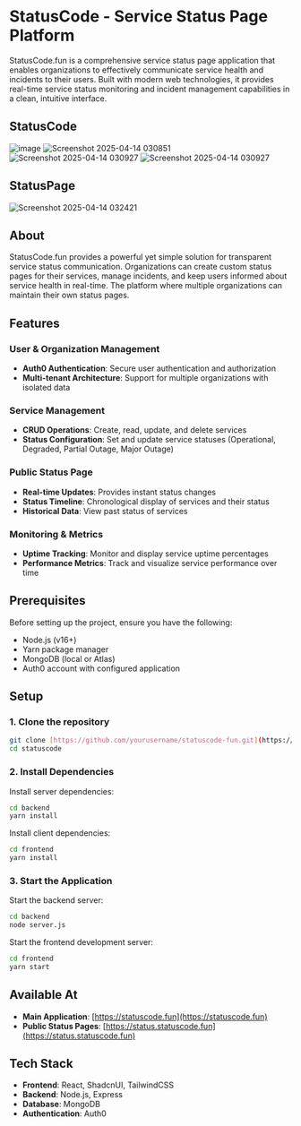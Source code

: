 # StatusCode - Service Status Page Platform

StatusCode.fun is a comprehensive service status page application that enables organizations to effectively communicate service health and incidents to their users. Built with modern web technologies, it provides real-time service status monitoring and incident management capabilities in a clean, intuitive interface.

## StatusCode
![image](https://github.com/user-attachments/assets/ba6fda80-e177-4d46-9b70-d0a1ba8f5223)
![Screenshot 2025-04-14 030851](https://github.com/user-attachments/assets/2875b25e-6c57-40d6-8564-74b15eb978ae)
![Screenshot 2025-04-14 030927](https://github.com/user-attachments/assets/072713a6-7c70-474c-99f0-8997447a066b)
![Screenshot 2025-04-14 030927](https://github.com/user-attachments/assets/05962296-1ca7-4c5d-88ee-119360449f3a)

## StatusPage
![Screenshot 2025-04-14 032421](https://github.com/user-attachments/assets/b4c12414-eae3-4444-9e38-c4175e07490f)


## About

StatusCode.fun provides a powerful yet simple solution for transparent service status communication. Organizations can create custom status pages for their services, manage incidents, and keep users informed about service health in real-time. The platform where multiple organizations can maintain their own status pages.

## Features

### User & Organization Management
- **Auth0 Authentication**: Secure user authentication and authorization
- **Multi-tenant Architecture**: Support for multiple organizations with isolated data

### Service Management
- **CRUD Operations**: Create, read, update, and delete services
- **Status Configuration**: Set and update service statuses (Operational, Degraded, Partial Outage, Major Outage)

### Public Status Page
- **Real-time Updates**: Provides instant status changes
- **Status Timeline**: Chronological display of services and their status
- **Historical Data**: View past status of services

### Monitoring & Metrics
- **Uptime Tracking**: Monitor and display service uptime percentages
- **Performance Metrics**: Track and visualize service performance over time

## Prerequisites

Before setting up the project, ensure you have the following:

- Node.js (v16+)
- Yarn package manager
- MongoDB (local or Atlas)
- Auth0 account with configured application

## Setup

### 1. Clone the repository

```bash
git clone [https://github.com/yourusername/statuscode-fun.git](https://github.com/Sanika-m-k/StatusCode)
cd statuscode
```


### 2. Install Dependencies

Install server dependencies:
```bash
cd backend
yarn install
```

Install client dependencies:
```bash
cd frontend
yarn install
```

### 3. Start the Application

Start the backend server:
```bash
cd backend
node server.js
```

Start the frontend development server:
```bash
cd frontend
yarn start
```

## Available At

- **Main Application**: [https://statuscode.fun](https://statuscode.fun)
- **Public Status Pages**: [https://status.statuscode.fun](https://status.statuscode.fun)


## Tech Stack

- **Frontend**: React, ShadcnUI, TailwindCSS
- **Backend**: Node.js, Express
- **Database**: MongoDB
- **Authentication**: Auth0

